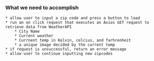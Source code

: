 ### What we need to accomplish
    * allow user to input a zip code and press a button to load
    * run an on click request that executes an Axios GET request to retrieve data from WeatherAPI
        * City Name
        * Current weather
        * Currnent temp in Kelvin, celcius, and farhrenheit
        * a unique image decided by the current temp
    * if request is unsuccessful, return an error message
    * allow user to continue inputting new zipcodes
